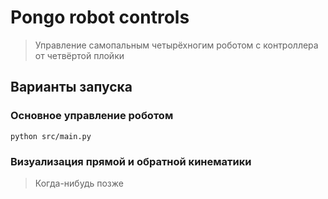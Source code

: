 # Pongo robot controls

> Управление самопальным четырёхногим роботом с контроллера от четвёртой плойки

## Варианты запуска

### Основное управление роботом

`python src/main.py`

### Визуализация прямой и обратной кинематики

> Когда-нибудь позже
